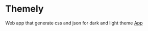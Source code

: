 # Themely
Web app that generate css and json for dark and light theme	
[App](https://deepp0925.github.io/Themely/)

